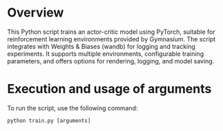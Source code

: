 # Overview
This Python script trains an actor-critic model using PyTorch, suitable for reinforcement learning environments provided by Gymnasium. The script integrates with Weights & Biases (wandb) for logging and tracking experiments. It supports multiple environments, configurable training parameters, and offers options for rendering, logging, and model saving.

# Execution and usage of arguments

To run the script, use the following command:

```
python train.py [arguments]
```

